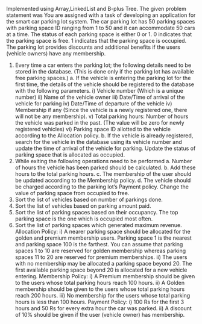Implemented using Array,LinkedList and B-plus Tree.
The given problem statement was
You are assigned with a task of developing an application for the smart car parking lot system. The car parking 
lot has 50 parking spaces with parking space ID ranging from 1 to 50 and it can accommodate 50 cars at a time. 
The status of each parking space is either 0 or 1. 0 indicates that the parking space is free. 1 indicates that the 
parking space is occupied. The parking lot provides discounts and additional benefits if the users (vehicle 
owners) have any membership.  
1. Every time a car enters the parking lot; the following details need to be stored in the database. (This is 
done only if the parking lot has available free parking spaces.) 
a. If the vehicle is entering the parking lot for the first time, the details of the vehicle should be 
registered to the database with the following parameters. 
i) Vehicle number (Which is a unique number) 
ii) Name of the vehicle owner 
iii) Date/Time of arrival of the vehicle for parking 
iv) Date/Time of departure of the vehicle 
iv) Membership if any (Since the vehicle is a newly registered one, there will not be any 
membership). 
v) Total parking hours: Number of hours the vehicle was parked in the past. (The value will be 
zero for newly registered vehicles) 
vi) Parking space ID allotted to the vehicle according to the Allocation policy. 
b. If the vehicle is already registered, search for the vehicle in the database using its vehicle number 
and update the time of arrival of the vehicle for parking. 
Update the status of parking space that is allocated as occupied. 
2. While exiting the following operations need to be performed 
a. Number of hours the vehicle has been parked should be calculated. 
b. Add these hours to the total parking hours. 
c. The membership of the user should be updated according to the Membership policy.
d. The vehicle should be charged according to the parking lot’s Payment policy. 
Change the value of parking space from occupied to free. 
3. Sort the list of vehicles based on number of parkings done. 
4. Sort the list of vehicles based on parking amount paid. 
5. Sort the list of parking spaces based on their occupancy. The top parking space is the one which is 
occupied most often. 
6. Sort the list of parking spaces which generated maximum revenue. 
Allocation Policy:
i) A nearer parking space should be allocated for the golden and premium membership users. Parking space 1 is 
the nearest and parking space 100 is the farthest. You can assume that parking spaces 1 to 10 are reserved for 
golden membership whereas parking spaces 11 to 20 are reserved for premium memberships. 
ii) The users with no membership may be allocated a parking space beyond 20. The first available parking space 
beyond 20 is allocated for a new vehicle entering. 
Membership Policy:
i) A Premium membership should be given to the users whose total parking hours reach 100 hours. 
ii) A Golden membership should be given to the users whose total parking hours reach 200 hours. 
iii) No membership for the users whose total parking hours is less than 100 hours. 
Payment Policy:
i) 100 Rs for the first 3 hours and 50 Rs for every extra hour the car was parked. 
ii) A discount of 10% should be given if the user (vehicle owner) has membership. 
